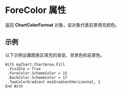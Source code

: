 
# ForeColor 属性

返回  **ChartColorFormat** 对象，该对象代表前景填充颜色。


## 示例

以下示例设置图表区填充的渐变、背景色和前景色。


```
With myChart.ChartArea.Fill 
 .Visible = True 
 .ForeColor.SchemeColor = 15 
 .BackColor.SchemeColor = 17 
 .TwoColorGradient msoGradientHorizontal, 1 
End With
```

